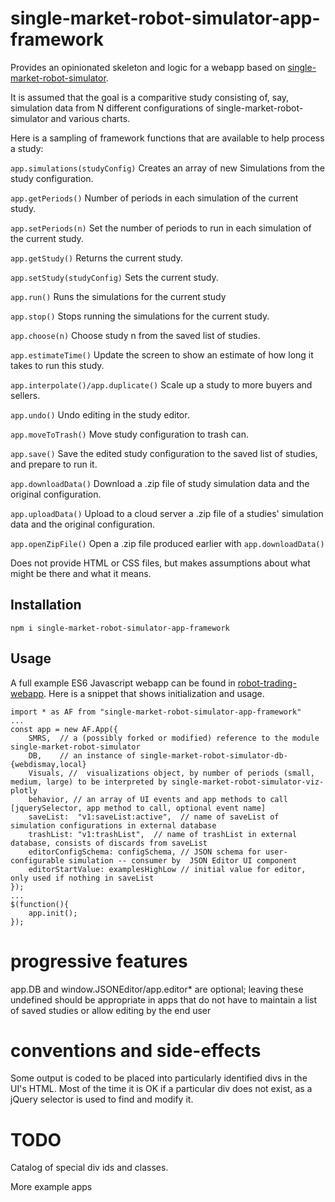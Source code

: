 single-market-robot-simulator-app-framework
===========================================

Provides an opinionated skeleton and logic for a webapp based on [single-market-robot-simulator](https://github.com/DrPaulBrewer/single-market-robot-simulator).

It is assumed that the goal is a comparitive study consisting of, say, simulation data from N different configurations of 
single-market-robot-simulator and various charts.

Here is a sampling of framework functions that are available to help process a study:

`app.simulations(studyConfig)` Creates an array of new Simulations from the study configuration.

`app.getPeriods()` Number of periods in each simulation of the current study.

`app.setPeriods(n)` Set the number of periods to run in each simulation of the current study.

`app.getStudy()` Returns the current study.

`app.setStudy(studyConfig)` Sets the current study.

`app.run()` Runs the simulations for the current study

`app.stop()` Stops running the simulations for the current study.

`app.choose(n)` Choose study n from the saved list of studies.

`app.estimateTime()` Update the screen to show an estimate of how long it takes to run this study.

`app.interpolate()/app.duplicate()` Scale up a study to more buyers and sellers.

`app.undo()` Undo editing in the study editor.

`app.moveToTrash()` Move study configuration to trash can.

`app.save()` Save the edited study configuration to the saved list of studies, and prepare to run it.

`app.downloadData()` Download a .zip file of study simulation data and the original configuration.

`app.uploadData()` Upload to a cloud server a .zip file of a studies' simulation data and the original configuration.

`app.openZipFile()` Open a .zip file produced earlier with `app.downloadData()`

Does not provide HTML or CSS files, but makes assumptions about what might be there and what it means.

## Installation

    npm i single-market-robot-simulator-app-framework

## Usage

A full example ES6 Javascript webapp can be found in [robot-trading-webapp](https://github.com/DrPaulBrewer/robot-trading-webapp).
Here is a snippet that shows initialization and usage.

```
import * as AF from "single-market-robot-simulator-app-framework"
...
const app = new AF.App({
    SMRS,  // a (possibly forked or modified) reference to the module single-market-robot-simulator 
    DB,    // an instance of single-market-robot-simulator-db-{webdismay,local}
    Visuals, //  visualizations object, by number of periods (small, medium, large) to be interpreted by single-market-robot-simulator-viz-plotly
    behavior, // an array of UI events and app methods to call [jquerySelector, app method to call, optional event name] 
    saveList:  "v1:saveList:active",  // name of saveList of simulation configurations in external database
    trashList: "v1:trashList",  // name of trashList in external database, consists of discards from saveList
    editorConfigSchema: configSchema, // JSON schema for user-configurable simulation -- consumer by  JSON Editor UI component
    editorStartValue: examplesHighLow // initial value for editor, only used if nothing in saveList
});
...
$(function(){
    app.init();
});
```

progressive features
====================
app.DB and window.JSONEditor/app.editor* are optional; leaving these undefined should be appropriate in apps that do not have to maintain a list of saved studies or allow editing by the end user

conventions and side-effects
============================
Some output is coded to be placed into particularly identified divs in the UI's HTML. Most of the time it is OK if a particular div does not exist, as a jQuery selector is used to find and modify it.


TODO
=====
Catalog of special div ids and classes.

More example apps












